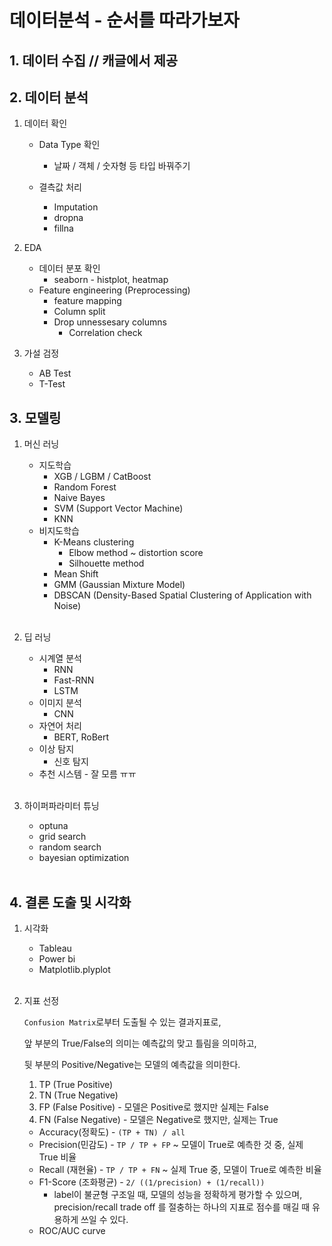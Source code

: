 # 데이터분석 - 순서를 따라가보자

## 1. 데이터 수집 // 캐글에서 제공  

## 2. 데이터 분석

   1. 데이터 확인

      - Data Type 확인
        - 날짜 / 객체 / 숫자형 등 타입 바꿔주기

      - 결측값 처리
        - Imputation
        - dropna
        - fillna

   2. EDA

      - 데이터 분포 확인
        - seaborn - histplot, heatmap
      - Feature engineering (Preprocessing)
        - feature  mapping
        - Column split
        - Drop unnessesary columns
          - Correlation check

   3. 가설 검정

      - AB Test
      - T-Test

## 3. 모델링

   1. 머신 러닝
      - 지도학습
        - XGB / LGBM / CatBoost
        - Random Forest
        - Naive Bayes
        - SVM (Support Vector Machine)
        - KNN
      - 비지도학습
        - K-Means clustering
          - Elbow method ~ distortion score
          - Silhouette method
        - Mean Shift
        - GMM (Gaussian Mixture Model)
        - DBSCAN (Density-Based Spatial Clustering of Application with Noise)  
        <br>
        
   2. 딥 러닝
      - 시계열 분석
        - RNN
        - Fast-RNN
        - LSTM
      - 이미지 분석
        - CNN
      - 자연어 처리
        - BERT, RoBert
      - 이상 탐지
        - 신호 탐지
      - 추천 시스템 - 잘 모름 ㅠㅠ  
      <br>  
      
   3. 하이퍼파라미터 튜닝
      - optuna
      - grid search
      - random search
      - bayesian optimization  
      <br>

## 4. 결론 도출 및 시각화

   1. 시각화

      - Tableau
      - Power bi
      - Matplotlib.plyplot  
      <br> 
      
   2. 지표 선정

      `Confusion Matrix`로부터 도출될 수 있는 결과지표로,

      앞 부분의 True/False의 의미는 예측값의 맞고 틀림을 의미하고,

      뒷 부분의 Positive/Negative는 모델의 예측값을 의미한다.

      1. TP (True Positive) 
      2. TN (True Negative) 
      3. FP (False Positive)  - 모델은 Positive로 했지만 실제는 False
      4. FN (False Negative) - 모델은 Negative로 했지만, 실제는 True

      - Accuracy(정확도) - `(TP + TN) / all`
      - Precision(민감도) - `TP / TP + FP` ~ 모델이 True로 예측한 것 중, 실제 True 비율
      - Recall (재현율) - `TP / TP + FN` ~ 실제 True 중, 모델이 True로 예측한 비율
      - F1-Score (조화평균) - `2/ ((1/precision) + (1/recall))`
        - label이 불균형 구조일 때, 모델의 성능을 정확하게 평가할 수 있으며, precision/recall trade off 를 절충하는 하나의 지표로 점수를 매길 때 유용하게 쓰일 수 있다.
      - ROC/AUC curve